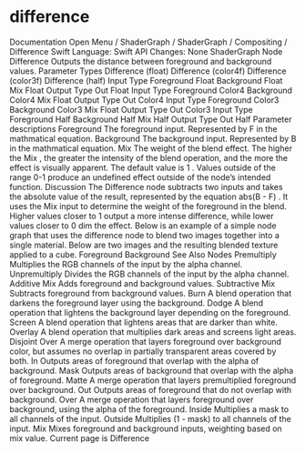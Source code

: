 # difference
 Documentation 
 Open Menu 
/
 ShaderGraph 
/
ShaderGraph
/
 Compositing 
/
 Difference 
Swift
Language: 
Swift
 API Changes: 
None
ShaderGraph Node
Difference
Outputs the distance between foreground and background values.
Parameter Types
 Difference (float) 
 Difference (color4f) 
 Difference (color3f) 
 Difference (half) 
Input
Type
Foreground
Float
Background
Float
Mix
Float
Output
Type
Out
Float
Input
Type
Foreground
Color4
Background
Color4
Mix
Float
Output
Type
Out
Color4
Input
Type
Foreground
Color3
Background
Color3
Mix
Float
Output
Type
Out
Color3
Input
Type
Foreground
Half
Background
Half
Mix
Half
Output
Type
Out
Half
Parameter descriptions
Foreground
The foreground input. Represented by 
F
 in the mathmatical equation.
Background
The background input. Represented by 
B
 in the mathmatical equation.
Mix
The weight of the blend effect. The higher the 
Mix
, the greater the intensity of the blend operation, and the more the effect is visually apparent. The default value is 
1
. Values outside of the range 
0-1
 produce an undefined effect outside of the node’s intended function.
Discussion
The Difference node subtracts two inputs and takes the absolute value of the result, represented by the equation 
abs(B - F)
. It uses the 
Mix
 input to determine the weight of the foreground in the blend. Higher values closer to 
1
 output a more intense difference, while lower values closer to 
0
 dim the effect. Below is an example of a simple node graph that uses the difference node to blend two images together into a single material.
Below are two images and the resulting blended texture applied to a cube.
Foreground
Background
See Also
Nodes
Premultiply
Multiplies the RGB channels of the input by the alpha channel.
Unpremultiply
Divides the RGB channels of the input by the alpha channel.
Additive Mix
Adds foreground and background values.
Subtractive Mix
Subtracts foreground from background values.
Burn
A blend operation that darkens the foreground layer using the background.
Dodge
A blend operation that lightens the background layer depending on the foreground.
Screen
A blend operation that lightens areas that are darker than white.
Overlay
A blend operation that multiplies dark areas and screens light areas.
Disjoint Over
A merge operation that layers foreground over background color, but assumes no overlap in partially transparent areas covered by both.
In
Outputs areas of foreground that overlap with the alpha of background.
Mask
Outputs areas of background that overlap with the alpha of foreground.
Matte
A merge operation that layers premultiplied foreground over background.
Out
Outputs areas of foreground that do not overlap with background.
Over
A merge operation that layers foreground over background, using the alpha of the foreground.
Inside
Multiplies a mask to all channels of the input.
Outside
Multiplies (1 - mask) to all channels of the input.
Mix
Mixes foreground and background inputs, weighting based on mix value.
 Current page is Difference 